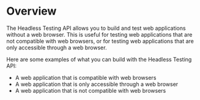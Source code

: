 # Overview

The Headless Testing API allows you to build and test web applications without
a web browser. This is useful for testing web applications that are not
compatible with web browsers, or for testing web applications that are only
accessible through a web browser.

Here are some examples of what you can build with the Headless Testing API:

- A web application that is compatible with web browsers
- A web application that is only accessible through a web browser
- A web application that is not compatible with web browsers
